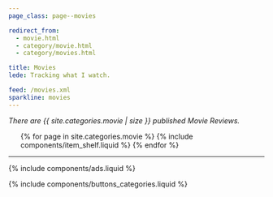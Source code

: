 ```yaml
---
page_class: page--movies

redirect_from:
  - movie.html
  - category/movie.html
  - category/movies.html

title: Movies
lede: Tracking what I watch.

feed: /movies.xml
sparkline: movies
---
```


*There are {{ site.categories.movie | size }} published Movie Reviews.*

<div class="h-feed" id="movies">
    <link rel="stylesheet" href="/css/shelf.min.css">
    <ol class="shelf" role="list">
        {% for page in site.categories.movie %}
            {% include components/item_shelf.liquid %}
        {% endfor %}
    </ol>
</div>

--------

{% include components/ads.liquid %}

{% include components/buttons_categories.liquid %}
